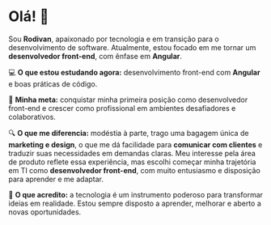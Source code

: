 
# Olá! 👋
Sou **Rodivan**, apaixonado por tecnologia e em transição para o desenvolvimento de software. Atualmente, estou focado em me tornar um **desenvolvedor front-end**, com ênfase em **Angular**.

💻 **O que estou estudando agora:** desenvolvimento front-end com **Angular** e boas práticas de código.

🎯 **Minha meta:** conquistar minha primeira posição como desenvolvedor front-end e crescer como profissional em ambientes desafiadores e colaborativos.

🔍 **O que me diferencia:** modéstia à parte, trago uma bagagem única de **marketing e design**, o que me dá facilidade para **comunicar com clientes** e traduzir suas necessidades em demandas claras. Meu interesse pela área de produto reflete essa experiência, mas escolhi começar minha trajetória em TI como **desenvolvedor front-end**, com muito entusiasmo e disposição para aprender e me adaptar.

🚀 **O que acredito:** a tecnologia é um instrumento poderoso para transformar ideias em realidade. Estou sempre disposto a aprender, melhorar e aberto a novas oportunidades.
